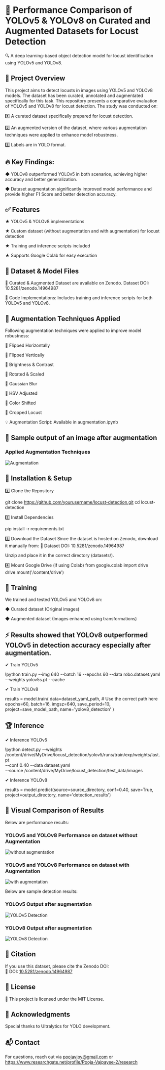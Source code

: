 # 🚀 Performance Comparison of YOLOv5 & YOLOv8 on Curated and Augmented Datasets for Locust Detection
🔍 A deep learning-based object detection model for locust identification using YOLOv5 and YOLOv8.

## 📌 Project Overview

This project aims to detect locusts in images using YOLOv5 and YOLOv8 models. The dataset has been curated, annotated and augmentated specifically for this task.
This repository presents a comparative evaluation of YOLOv5 and YOLOv8 for locust detection. The study was conducted on:

1️⃣ A curated dataset specifically prepared for locust detection.

2️⃣ An augmented version of the dataset, where various augmentation techniques were applied to enhance model robustness.
   
3️⃣  Labels are in YOLO format. 

## 🔥 Key Findings:

◆ YOLOv8 outperformed YOLOv5 in both scenarios, achieving higher accuracy and better generalization.

◆ Dataset augmentation significantly improved model performance and provide higher F1 Score and better detection accuracy.


## ✅ Features

★ YOLOv5 & YOLOv8 implementations

★ Custom dataset (without augmentation and with augmentation) for locust detection

★ Training and inference scripts included

★ Supports Google Colab for easy execution



## 📁 Dataset & Model Files

🔹 Curated & Augmented Dataset are available on Zenodo. Dataset DOI: 10.5281/zenodo.14964987

🔹 Code Implementations: Includes training and inference scripts for both YOLOv5 and YOLOv8. 


## 🎯 Augmentation Techniques Applied


Following augmentation techniques were applied to improve model robustness:

🔹 Flipped Horizontally

🔹 Flipped Vertically

🔹 Brightness & Contrast

🔹 Rotated & Scaled

🔹 Gaussian Blur

🔹 HSV Adjusted

🔹 Color Shifted

🔹 Cropped Locust

💡 Augmentation Script: Available in augmentation.ipynb

## 📸 Sample output of an image after augmentation 

### **Applied Augmentation Techniques**
![Augmentation](results/augmentation.jpg)



## 🚀 Installation & Setup


1️⃣ Clone the Repository

git clone https://github.com/yourusername/locust-detection.git
cd locust-detection

2️⃣ Install Dependencies

pip install -r requirements.txt

3️⃣ Download the Dataset
Since the dataset is hosted on Zenodo, download it manually from:
🔗 Dataset DOI: 10.5281/zenodo.14964987

Unzip and place it in the correct directory (datasets/).

4️⃣ Mount Google Drive (if using Colab)
from google.colab import drive
drive.mount('/content/drive')



## 🔧 Training 

We trained and tested YOLOv5 and YOLOv8 on:

◆ Curated dataset (Original images)

◆ Augmented dataset (Images enhanced using transformations)

## ⚡ Results showed that YOLOv8 outperformed YOLOv5 in detection accuracy especially after augmentation.

✔ Train YOLOv5

!python train.py --img 640 --batch 16 --epochs 60 --data robo.dataset.yaml --weights yolov5s.pt --cache

✔ Train YOLOv8

results = model.train(
    data=dataset_yaml_path,  # Use the correct path here
    epochs=60,
    batch=16,
    imgsz=640,
    save_period=10,
    project=save_model_path,
    name='yolov8_detection'
)


## 🏆 Inference


✔ Inference YOLOv5

!python detect.py --weights /content/drive/MyDrive/locust_detection/yolov5/runs/train/exp/weights/last.pt \
                   --conf 0.40 --data dataset.yaml \
                   --source /content/drive/MyDrive/locust_detection/test_data/images

✔ Inference YOLOv8


results = model.predict(source=source_directory, conf=0.40, save=True, project=output_directory, name='detection_results')

## 📸 Visual Comparison of Results
Below are performance results:

### **YOLOv5 and YOLOv8 Performance on dataset without Augmentation**
![without augmentation](results/without.jpg)

### **YOLOv5 and YOLOv8 Performance on dataset with Augmentation**
![with augmentation](results/with.jpg)

Below are sample detection results:

### **YOLOv5 Output after augmentation**
![YOLOv5 Detection](results/yolov5_output.jpg)

### **YOLOv8 Output after augmentation**
![YOLOv8 Detection](results/yolov8_output.jpg)


## 📜 Citation

If you use this dataset, please cite the Zenodo DOI:  
🔗 DOI: [10.5281/zenodo.14964987](https://doi.org/10.5281/zenodo.14964987)  


## 📄 License
🔹 This project is licensed under the MIT License.

## 🤝 Acknowledgments
Special thanks to Ultralytics for YOLO development.

## 📬 Contact

For questions, reach out via poojavjpy@gmail.com or https://www.researchgate.net/profile/Pooja-Vajpayee-2/research



